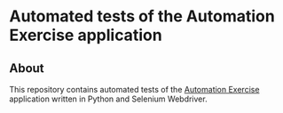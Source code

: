 # Automated tests of the Automation Exercise application

## About
This repository contains automated tests of the [Automation Exercise](https://www.automationexercise.com/) application written in Python and Selenium Webdriver.

